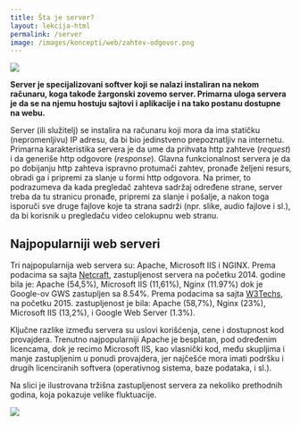 ```yaml
---
title: Šta je server?
layout: lekcija-html
permalink: /server
image: /images/koncepti/web/zahtev-odgovor.png
---
```


![]({{page.image}})

**Server je specijalizovani softver koji se nalazi instaliran na nekom računaru, koga takođe žargonski zovemo server. Primarna uloga servera je da se na njemu hostuju sajtovi i aplikacije i na tako postanu dostupne na webu.**

Server (ili služitelj) se instalira na računaru koji mora da ima statičku (nepromenljivu) IP adresu, da bi bio jedinstveno prepoznatljiv na internetu. Primarna karakteristika servera je da ume da prihvata http zahteve (*request*) i da generiše http odgovore (*response*). Glavna funkcionalnost servera je da po dobijanju http zahteva ispravno protumači zahtev, pronađe željeni resurs, obradi ga i pripremi za slanje u formi http odgovora. Na primer, to podrazumeva da kada pregledač zahteva sadržaj određene strane, server treba da tu stranicu pronađe, pripremi za slanje i pošalje, a nakon toga isporuči sve druge fajlove koje ta strana sadrži (npr. slike, audio fajlove i sl.), da bi korisnik u pregledaču video celokupnu web stranu.

## Najpopularniji web serveri

Tri najpopularnija web servera su: Apache, Microsoft IIS i NGINX. Prema podacima sa sajta [Netcraft](http://news.netcraft.com), zastupljenost servera na početku 2014. godine bila je: Apache (54,5%), Microsoft IIS (11,61%), Nginx (11.97%) dok je Google-ov GWS zastupljen sa 8.54%. Prema podacima sa sajta [W3Techs](http://w3techs.com), na početku 2015. zastupljenost je bila: Apache (58,7%), Nginx (23%), Microsoft IIS (13,2%), i Google Web Server (1.3%).

Ključne razlike između servera su uslovi korišćenja, cene i dostupnost kod provajdera. Trenutno najpopularniji Apache je besplatan, pod određenim licencama, dok je recimo Microsoft IIS, kao vlasnički kod, među skupljima i manje zastupljenim u ponudi provajdera, jer najčešće mora imati podršku i drugih licenciranih softvera (operativnog sistema, baze podataka, i sl.).

Na slici je ilustrovana tržišna zastupljenost servera za nekoliko prethodnih godina, koja pokazuje velike fluktuacije.

![](https://news.netcraft.com/wp-content/uploads/2017/02/wpid-wss-active-share.png)
